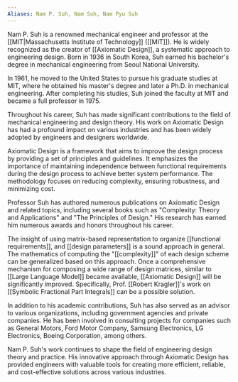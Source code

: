 ```yaml
---
Aliases: Nam P. Suh, Nam Suh, Nam Pyu Suh
---
```


Nam P. Suh is a renowned mechanical engineer and professor at the [[MIT|Massachusetts Institute of Technology]] ([[MIT]]). He is widely recognized as the creator of [[Axiomatic Design]], a systematic approach to engineering design. Born in 1936 in South Korea, Suh earned his bachelor's degree in mechanical engineering from Seoul National University.

In 1961, he moved to the United States to pursue his graduate studies at MIT, where he obtained his master's degree and later a Ph.D. in mechanical engineering. After completing his studies, Suh joined the faculty at MIT and became a full professor in 1975.

Throughout his career, Suh has made significant contributions to the field of mechanical engineering and design theory. His work on Axiomatic Design has had a profound impact on various industries and has been widely adopted by engineers and designers worldwide.

Axiomatic Design is a framework that aims to improve the design process by providing a set of principles and guidelines. It emphasizes the importance of maintaining independence between functional requirements during the design process to achieve better system performance. The methodology focuses on reducing complexity, ensuring robustness, and minimizing cost.

Professor Suh has authored numerous publications on Axiomatic Design and related topics, including several books such as "Complexity: Theory and Applications" and "The Principles of Design." His research has earned him numerous awards and honors throughout his career.

The insight of using matrix-based representation to organize [[functional requirements]], and [[design parameters]] is a sound approach in general. The mathematics of computing the "[[complexity]]" of each design scheme can be generalized based on this approach. Once a comprehensive mechanism for composing a wide range of design matrices, similar to [[Large Language Model]]  became available, [[Axiomatic Design]] will be significantly improved. Specifically, Prof. [[Robert Kragler]]'s work on [[Symbolic Fractional Part Integrals]] can be a possible solution.

In addition to his academic contributions, Suh has also served as an advisor to various organizations, including government agencies and private companies. He has been involved in consulting projects for companies such as General Motors, Ford Motor Company, Samsung Electronics, LG Electronics, Boeing Corporation, among others.

Nam P. Suh's work continues to shape the field of engineering design theory and practice. His innovative approach through Axiomatic Design has provided engineers with valuable tools for creating more efficient, reliable, and cost-effective solutions across various industries.

